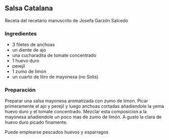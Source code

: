 ## Salsa Catalana

Receta del recetario manuscrito de Josefa Garzón Salcedo

### Ingredientes

- 3 filetes de anchoas
- un diente de ajo
- una cucharadita de tomate concentrado
- 1 huevo duro
- perejil 
- 1 zumo de limon
- un cuarto de litro de mayonesa (no Solis)

### Preparación

Preparar una salsa mayonesa aromatizada con zumo de limon.
Picar primeramente el ajo y perejil y luego anchoas cortadas
añadiendole la yema huevo duro y el tomate concentrado.
Mezclar esta composicion a la mayonesa añadiendole un poco mas de zumo de limón.
A gusto la clara de huevo duro picado finamente.

Puede emplearse pescados huevos y esparragos


